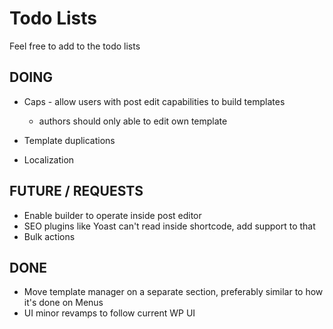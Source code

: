 # Todo Lists

Feel free to add to the todo lists

## DOING

* Caps - allow users with post edit capabilities to build templates
  - authors should only able to edit own template

* Template duplications
* Localization

## FUTURE / REQUESTS

* Enable builder to operate inside post editor
* SEO plugins like Yoast can't read inside shortcode, add support to that
* Bulk actions

## DONE

* Move template manager on a separate section, preferably similar to how it's done on Menus
* UI minor revamps to follow current WP UI
